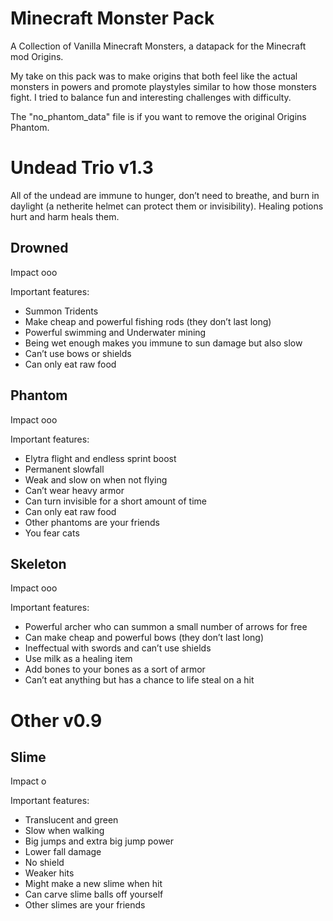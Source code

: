 # Minecraft Monster Pack
A Collection of Vanilla Minecraft Monsters, a datapack for the Minecraft mod Origins.

My take on this pack was to make origins that both feel like the actual monsters in powers and promote playstyles similar to how those monsters fight. 
I tried to balance fun and interesting challenges with difficulty. 

The "no_phantom_data" file is if you want to remove the original Origins Phantom.

# Undead Trio v1.3
All of the undead are immune to hunger, don’t need to breathe, and burn in daylight (a netherite helmet can protect them or invisibility). Healing potions hurt and harm heals them.

## Drowned
Impact ooo

Important features:
- Summon Tridents
- Make cheap and powerful fishing rods (they don’t last long)
- Powerful swimming and Underwater mining
- Being wet enough makes you immune to sun damage but also slow
- Can’t use bows or shields
- Can only eat raw food

## Phantom
Impact ooo

Important features:
- Elytra flight and endless sprint boost
- Permanent slowfall
- Weak and slow on when not flying
- Can’t wear heavy armor
- Can turn invisible for a short amount of time
- Can only eat raw food
- Other phantoms are your friends
- You fear cats

## Skeleton
Impact ooo

Important features:
- Powerful archer who can summon a small number of arrows for free
- Can make cheap and powerful bows (they don’t last long)
- Ineffectual with swords and can’t use shields
- Use milk as a healing item
- Add bones to your bones as a sort of armor
- Can’t eat anything but has a chance to life steal on a hit

# Other v0.9
## Slime
Impact o

Important features:
- Translucent and green
- Slow when walking
- Big jumps and extra big jump power
- Lower fall damage
- No shield
- Weaker hits
- Might make a new slime when hit
- Can carve slime balls off yourself
- Other slimes are your friends

